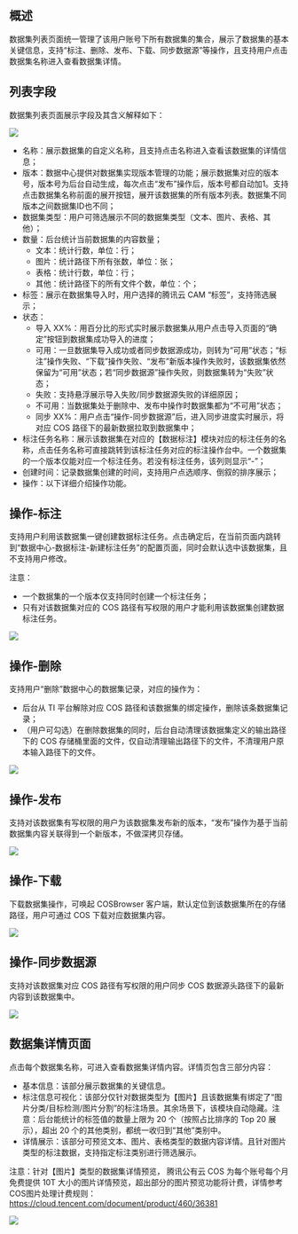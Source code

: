 ## 概述

数据集列表页面统一管理了该用户账号下所有数据集的集合，展示了数据集的基本关键信息，支持“标注、删除、发布、下载、同步数据源”等操作，且支持用户点击数据集名称进入查看数据集详情。



## 列表字段

数据集列表页面展示字段及其含义解释如下：

![](https://qcloudimg.tencent-cloud.cn/raw/e1ced800820c8866971ca64e82bcaf37.png)

- 名称：展示数据集的自定义名称，且支持点击名称进入查看该数据集的详情信息；
- 版本：数据中心提供对数据集实现版本管理的功能；展示数据集对应的版本号，版本号为后台自动生成，每次点击“发布”操作后，版本号都自动加1。支持点击数据集名称前面的展开按钮，展开该数据集的所有版本列表。数据集不同版本之间数据集ID也不同；
- 数据集类型：用户可筛选展示不同的数据集类型（文本、图片、表格、其他）；
- 数量：后台统计当前数据集的内容数量；
  - 文本：统计行数，单位：行；
  - 图片：统计路径下所有张数，单位：张；
  - 表格：统计行数，单位：行；
  - 其他：统计路径下的所有文件个数，单位：个；
- 标签：展示在数据集导入时，用户选择的腾讯云 CAM “标签”，支持筛选展示；
- 状态：
  - 导入 XX%：用百分比的形式实时展示数据集从用户点击导入页面的“确定”按钮到数据集成功导入的进度；
  - 可用：一旦数据集导入成功或者同步数据源成功，则转为“可用”状态；“标注”操作失败、“下载”操作失败、“发布”新版本操作失败时，该数据集依然保留为“可用”状态；若“同步数据源”操作失败，则数据集转为“失败”状态；
  - 失败：支持悬浮展示导入失败/同步数据源失败的详细原因；
  - 不可用：当数据集处于删除中、发布中操作时数据集都为“不可用”状态；
  - 同步 XX%：用户点击“操作-同步数据源”后，进入同步进度实时展示，将对应 COS 路径下的最新数据拉取到数据集中；
- 标注任务名称：展示该数据集在对应的【数据标注】模块对应的标注任务的名称，点击任务名称可直接跳转到该标注任务对应的标注操作台中。一个数据集的一个版本仅能对应一个标注任务。若没有标注任务，该列则显示“-”；
- 创建时间：记录数据集创建的时间，支持用户点选顺序、倒叙的排序展示；
- 操作：以下详细介绍操作功能。



## 操作-标注

支持用户利用该数据集一键创建数据标注任务。点击确定后，在当前页面内跳转到“数据中心-数据标注-新建标注任务”的配置页面，同时会默认选中该数据集，且不支持用户修改。

注意：

- 一个数据集的一个版本仅支持同时创建一个标注任务；
- 只有对该数据集对应的 COS 路径有写权限的用户才能利用该数据集创建数据标注任务。

![](https://qcloudimg.tencent-cloud.cn/raw/006cbcee95f06b0cfe0870f82b47cc5d.png)



## 操作-删除

支持用户“删除”数据中心的数据集记录，对应的操作为：

- 后台从 TI 平台解除对应 COS 路径和该数据集的绑定操作，删除该条数据集记录；
- （用户可勾选）在删除数据集的同时，后台自动清理该数据集定义的输出路径下的 COS 存储桶里面的文件，仅自动清理输出路径下的文件，不清理用户原本输入路径下的文件。

![](https://qcloudimg.tencent-cloud.cn/raw/0f4eb13085e1526de56f6809c45b1f13.png)



## 操作-发布

支持对该数据集有写权限的用户为该数据集发布新的版本，“发布”操作为基于当前数据集内容关联得到一个新版本，不做深拷贝存储。

![](https://qcloudimg.tencent-cloud.cn/raw/6621ac10054eefa88637afcd73d3e46f.png)



## 操作-下载

下载数据集操作，可唤起 COSBrowser 客户端，默认定位到该数据集所在的存储路径，用户可通过 COS 下载对应数据集内容。

![](https://qcloudimg.tencent-cloud.cn/raw/7e3581f23eab2453fd1b57fcd7ab0b37.png)



## 操作-同步数据源

支持对该数据集对应 COS 路径有写权限的用户同步 COS 数据源头路径下的最新内容到该数据集中。

![](https://qcloudimg.tencent-cloud.cn/raw/29c5d885dec6e39740c8c7836809b945.png)





## 数据集详情页面

点击每个数据集名称，可进入查看数据集详情内容。详情页包含三部分内容：

- 基本信息：该部分展示数据集的关键信息。
- 标注信息可视化：该部分仅针对数据类型为【图片】且该数据集有绑定了“图片分类/目标检测/图片分割”的标注场景。其余场景下，该模块自动隐藏。注意：后台能统计的标签值的数量上限为 20 个（按照占比排序的 Top 20 展示），超出 20 个的其他类别，都统一收归到“其他”类别中。
- 详情展示：该部分可预览文本、图片、表格类型的数据内容详情。且针对图片类型的标注数据，支持指定标注类别进行筛选展示。

注意：针对【图片】类型的数据集详情预览，
腾讯公有云 COS 为每个账号每个月免费提供 10T 大小的图片详情预览，超出部分的图片预览功能将计费，详情参考COS图片处理计费规则：https://cloud.tencent.com/document/product/460/36381

![](https://qcloudimg.tencent-cloud.cn/raw/f7df83dd581bd58f039d1e5acd652f2d.png)





